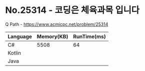 # No.25314 - 코딩은 체육과목 입니다
Q Path - https://www.acmicpc.net/problem/25314

Language | Memory(KB) | RunTime(ms)
------------ | ------------- | ------
C# | 5508 | 64
Kotlin |  | 
Java |  | 